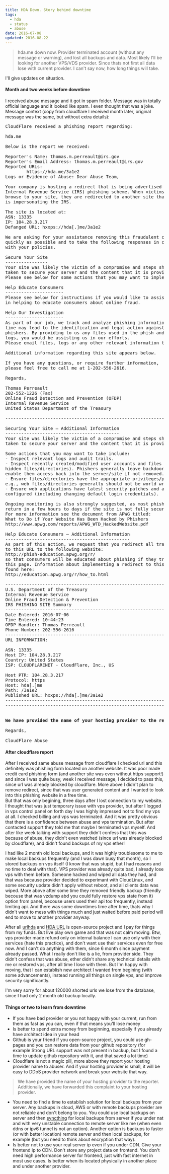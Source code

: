 ```yaml
---
title: HDA Down. Story behind downtime
tags:
  - hda
  - status
  - abuse
date: 2016-07-08
updated: 2016-08-22
---
```

> hda.me down now. Provider terminated account (without any message or warning), and lost all backups and data. Most likely I'll be looking for another VPS/VDS provider. Since thats not first all data lose with current provider. I can't say now, how long things will take.

I'll give updates on situation.

#### Month and two weeks before downtime
I received abuse message and it got in spam folder. Message was in totally official language and it looked like spam. I even thought that was a joke. 
Message context (copy from cloudflare I received month later, original message was the same, but without extra details):<!--more-->  
<pre>
CloudFlare received a phishing report regarding:

hda.me

Below is the report we received:

Reporter's Name: thomas.m.perreault@irs.gov 
Reporter's Email Address: thomas.m.perreault@irs.gov
Reported URLs:
        https://hda.me/3a1e2
Logs or Evidence of Abuse: Dear Abuse Team,

Your company is hosting a redirect that is being advertised in an 
Internal Revenue Service (IRS) phishing scheme. When victims 
browse to your site, they are redirected to another site that 
is impersonating the IRS.

The site is located at: 
ASN: 13335 
IP: 104.28.3.217 
Defanged URL: hxxps://hda[.]me/3a1e2

We are asking for your assistance removing this fraudulent content as 
quickly as possible and to take the following responses in conjunction 
with your policies.

Secure Your Site 
---------------- 
Your site was likely the victim of a compromise and steps should be 
taken to secure your server and the content that it is providing. 
Please see below for some actions that you may want to implement.

Help Educate Consumers 
---------------------- 
Please see below for instructions if you would like to assist 
in helping to educate consumers about online fraud.

Help Our Investigation 
---------------------- 
As part of our job, we track and analyze phishing information that over 
time may lead to the identification and legal action against these 
phishers. By providing to us any files used in the phish and any relevant 
logs, you would be assisting us in our efforts. 
Please email files, logs or any other relevant information to: submits@ofdp.irs.gov

Additional information regarding this site appears below.

If you have any questions, or require further information, 
please feel free to call me at 1-202-556-2616.

Regards,

Thomas Perreault 
202-552-1226 (Fax) 
Online Fraud Detection and Prevention (OFDP) 
Internal Revenue Service 
United States Department of the Treasury

--------------------------------------------------------------------------

Securing Your Site – Additional Information 
------------------------------------------- 
Your site was likely the victim of a compromise and steps should be 
taken to secure your server and the content that it is providing.

Some actions that you may want to take include: 
- Inspect relevant logs and audit trails. 
- Inspect recently created/modified user accounts and files (including 
hidden files/directories). Phishers generally leave backdoor/shells that 
enable them access back into the server/site if not removed. 
- Ensure files/directories have the appropriate privileges/permissions. 
e.g., web files/directories generally should not be world writable. 
- Ensure web applications have latest security patches and are securely 
configured (including changing default login credentials).

Ongoing monitoring is also strongly suggested, as most phishing sites 
return in a few hours to days if the site is not fully secured. 
For more information see the document from APWG titled: 
What to Do if Your Website Has Been Hacked by Phishers 
http://www.apwg.com/reports/APWG_WTD_HackedWebsite.pdf

Help Educate Consumers – Additional Information 
----------------------------------------------- 
As part of this action, we request that you redirect all traffic going 
to this URL to the following website: 
http://phish-education.apwg.org/r/ 
so that consumers will be educated about phishing if they try to access 
this page. Information about implementing a redirect to this page can be 
found here: 
http://education.apwg.org/r/how_to.html

---------------------------------------------------------------------------------------------------------------------- 
U.S. Department of the Treasury 
Internal Revenue Service 
Online Fraud Detection & Prevention 
IRS PHISHING SITE Summary 
---------------------------------------------------------------------------------------------------------------------- 
Date Entered: 2016-07-06 
Time Entered: 10:44:23 
OFDP Handler: Thomas Perreault <thomas.m.perreault@irs.gov> 
Phone Number: 202-556-2616 
---------------------------------------------------------------------------------------------------------------------- 
URL INFORMATION:

ASN: 13335 
Host IP: 104.28.3.217 
Country: United States 
ISP: CLOUDFLARENET - CloudFlare, Inc., US

Host PTR: 104.28.3.217 
Protocol: https 
Host: hda[.]me 
Path: /3a1e2 
Published URL: hxxps://hda[.]me/3a1e2 
---------------------------------------------------------------------------------------------------------------------- 
----------------------------------------------------------------------------------------------------------------------


<strong>We have provided the name of your hosting provider to the reporter. Additionally, we have forwarded this complaint to your hosting provider.</strong> We have also restricted access to the phishing-related content until it has been removed.

Regards,

CloudFlare Abuse
</pre>

#### After cloudflare report
After I received same abuse message from cloudflare I checked url and this definitely was phishing form located on another website. It was poor made credit card phishing form (and another site was even without https support!) and since I was quite busy, week I received message, I decided to pass this, since url was already blocked by cloudflare. More above I didn't plan to remove redirect, since that was user generated content and I wanted to look into this phishing website in a free time.  
But that was only begining, three days after I lost connection to my website. I thought that was just temporary issue with vps provider, but after I logged in vps control panel on forth day I was highly impressed not to find my vps at all. I checked billing and vps was terminated. And it was pretty obvious that there is a confidence between abuse and vps termination. But after contacted support they told me that maybe I terminated vps myself. And after like week talking with support they didn't confess that this was because of abuse, they didn't even watched (since url was already blocked by cloudflare), and didn't found backups of my vps ether!  

I had like 2 month old local backups, and it was highly troublesome to me to make local backups frequently (and I was dawn busy that month), so I stored backups on vps itself (I know that was stupid, but I had reasons and no time to deal with that). VPS provider was already quite bad, I already lose vps with them before. Someone hacked and wiped all data they had, and that was because provider decided to experimant with CloudLinux, and some security update didn't apply without reboot, and all clients data was wiped. More above after some time they removed friendly backup (friendly becouse that was vzdump abd you could fully restore vps state from it) option from panel, becouse users used their api too frequently, instead limiting api. And there was some downtimes time after time, thats why I didn't want to mess with things much and just waited before paid period will end to move to another provider anyway.

After all [urlhda](https://github.com/cryptofuture/urlhda) and [HDA URL](https://hda.me/) is open-source project and I pay for things from my funds. But live play own game and that was not calm moving. Btw, vps provider made refund only on internal balance I can use only with their services (hate this practice), and don't want use their services even for free now. And I can't do anything with them, since 6 month since payment already passed. What I really don't like is a lie, from provider side. They didn't confess that was abuse, ether didn't share any technical details with me or restored vps, after all time I lose with them. But I'm happy with moving, that I can establish new architect I wanted from begining (with some advancements), instead running all things on single vps, and improve security significantly. 

I'm very sorry for about 120000 shorted urls we lose from the database, since I had only 2 month old backup locally. 

#### Things or two to learn from downtime

- If you have bad provider or you not happy with your current, run from them as fast as you can, even if that means you'll lose money
- Is better to spend extra money from beginning, especially if you already have architect idea in your head
- Github is your friend if you open-source project, you could use gh-pages and you can restore data from your github repository (for example Strong URL support was not present in backup, but I found a time to update github repository with it, and that saved a lot time)
- Cloudflare is not a magic pill, more above they report your hosting provider name to abuser. And if your hosting provider is small, it will be easy to DDoS provider network and break your website that way.

>We have provided the name of your hosting provider to the reporter. Additionally, we have forwarded this complaint to your hosting provider.
- You need to find a time to establish solution for local backups from your server. Any backups in cloud, AWS or with remote backups provider are not reliable and don't belong to you. You could use local backups on server and then [syncthing](https://syncthing.net/) for local backups from server if you under nat and with very unstable connection to remote server like me (when even ddns or ipv6 tunnel is not an option). Another option is backups to faster (or with better location) remote server and then local backups, for example (but you need to think about encryption that way).
- Is better not to use your real server ip even if you under CDN. Give your frontend ip to CDN. Don't store any project data on frontend. You don't need high performance server for frontend, just with fast internet in most use cases. Is better when its located physically in another place and under another provider.




